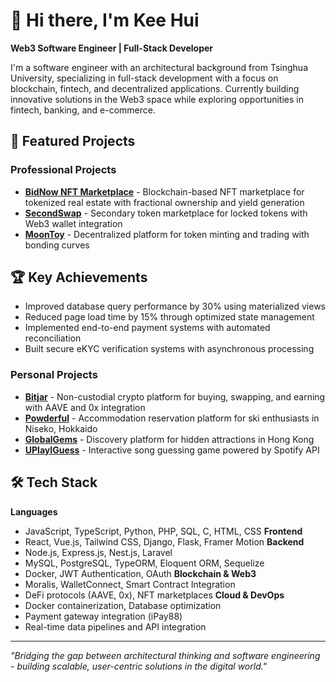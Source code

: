 # 👋 Hi there, I'm Kee Hui

**Web3 Software Engineer | Full-Stack Developer**

I'm a software engineer with an architectural background from Tsinghua University, specializing in full-stack development with a focus on blockchain, fintech, and decentralized applications. Currently building innovative solutions in the Web3 space while exploring opportunities in fintech, banking, and e-commerce.

## 🚀 Featured Projects

### Professional Projects
- **[BidNow NFT Marketplace](https://dev.bidrwa.io/)** - Blockchain-based NFT marketplace for tokenized real estate with fractional ownership and yield generation
- **[SecondSwap](https://secondswap.io/)** - Secondary token marketplace for locked tokens with Web3 wallet integration
- **[MoonToy](https://moontoy.com/)** - Decentralized platform for token minting and trading with bonding curves

## 🏆 Key Achievements
- Improved database query performance by 30% using materialized views
- Reduced page load time by 15% through optimized state management
- Implemented end-to-end payment systems with automated reconciliation
- Built secure eKYC verification systems with asynchronous processing

### Personal Projects
- **[Bitjar](https://bitjar.xyz/)** - Non-custodial crypto platform for buying, swapping, and earning with AAVE and 0x integration
- **[Powderful](https://powderful.xyz/)** - Accommodation reservation platform for ski enthusiasts in Niseko, Hokkaido
- **[GlobalGems](https://globalgems.netlify.app)** - Discovery platform for hidden attractions in Hong Kong
- **[UPlayIGuess](https://kh-pua.github.io/uplayiguess/)** - Interactive song guessing game powered by Spotify API

## 🛠️ Tech Stack

**Languages**
- JavaScript, TypeScript, Python, PHP, SQL, C, HTML, CSS
**Frontend**
- React, Vue.js, Tailwind CSS, Django, Flask, Framer Motion
**Backend**
- Node.js, Express.js, Nest.js, Laravel
- MySQL, PostgreSQL, TypeORM, Eloquent ORM, Sequelize
- Docker, JWT Authentication, OAuth
**Blockchain & Web3**
- Moralis, WalletConnect, Smart Contract Integration
- DeFi protocols (AAVE, 0x), NFT marketplaces
**Cloud & DevOps**
- Docker containerization, Database optimization
- Payment gateway integration (iPay88)
- Real-time data pipelines and API integration

---

*"Bridging the gap between architectural thinking and software engineering - building scalable, user-centric solutions in the digital world."*

<!--
**KH-Pua/KH-Pua** is a ✨ _special_ ✨ repository because its `README.md` (this file) appears on your GitHub profile.

Here are some ideas to get you started:

- 🔭 I’m currently working on ...
- 🌱 I’m currently learning ...
- 👯 I’m looking to collaborate on ...
- 🤔 I’m looking for help with ...
- 💬 Ask me about ...
- 📫 How to reach me: ...
- 😄 Pronouns: ...
- ⚡ Fun fact: ...
-->
